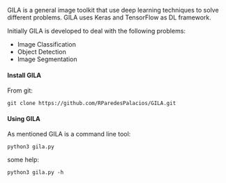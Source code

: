 
GILA is a general image toolkit that use deep learning techniques to solve different problems. GILA uses Keras and TensorFlow as DL framework.

Initially GILA is developed to deal with the following problems:

* Image Classification
* Object Detection
* Image Segmentation

#### Install GILA

From git:

~~~shell
git clone https://github.com/RParedesPalacios/GILA.git
~~~

#### Using GILA

As mentioned GILA is a command line tool:

~~~shell
python3 gila.py
~~~

some help:

~~~shell
python3 gila.py -h
~~~
